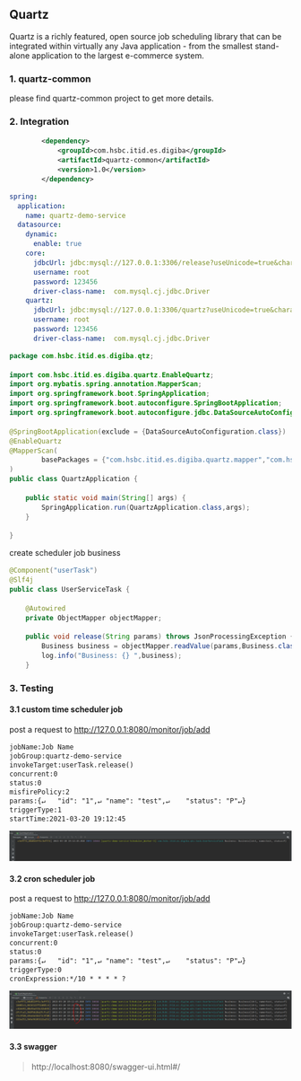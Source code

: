 ## Quartz
Quartz is a richly featured, open source job scheduling library that can be integrated within virtually any Java application - from the smallest stand-alone application to the largest e-commerce system.

### 1. quartz-common
please find quartz-common project to get more details.

### 2. Integration 

```xml
        <dependency>
            <groupId>com.hsbc.itid.es.digiba</groupId>
            <artifactId>quartz-common</artifactId>
            <version>1.0</version>
        </dependency>
```

```yaml
spring:
  application:
    name: quartz-demo-service
  datasource:
    dynamic:
      enable: true
    core:
      jdbcUrl: jdbc:mysql://127.0.0.1:3306/release?useUnicode=true&characterEncoding=utf-8&allowMultiQueries=true&useSSL=false&serverTimezone=Asia/Shanghai&allowPublicKeyRetrieval=true
      username: root
      password: 123456
      driver-class-name:  com.mysql.cj.jdbc.Driver
    quartz:
      jdbcUrl: jdbc:mysql://127.0.0.1:3306/quartz?useUnicode=true&characterEncoding=utf-8&allowMultiQueries=true&useSSL=false&serverTimezone=Asia/Shanghai&allowPublicKeyRetrieval=true
      username: root
      password: 123456
      driver-class-name:  com.mysql.cj.jdbc.Driver
```

```java
package com.hsbc.itid.es.digiba.qtz;

import com.hsbc.itid.es.digiba.quartz.EnableQuartz;
import org.mybatis.spring.annotation.MapperScan;
import org.springframework.boot.SpringApplication;
import org.springframework.boot.autoconfigure.SpringBootApplication;
import org.springframework.boot.autoconfigure.jdbc.DataSourceAutoConfiguration;

@SpringBootApplication(exclude = {DataSourceAutoConfiguration.class})
@EnableQuartz
@MapperScan(
        basePackages = {"com.hsbc.itid.es.digiba.quartz.mapper","com.hsbc.itid.es.digiba.qtz.dao"}
)
public class QuartzApplication {

    public static void main(String[] args) {
        SpringApplication.run(QuartzApplication.class,args);
    }

}
```

create scheduler job business
```java
@Component("userTask")
@Slf4j
public class UserServiceTask {

    @Autowired
    private ObjectMapper objectMapper;

    public void release(String params) throws JsonProcessingException {
        Business business = objectMapper.readValue(params,Business.class);
        log.info("Business: {} ",business);
    }

```

### 3. Testing

#### 3.1 custom time scheduler job
 
post a request to http://127.0.0.1:8080/monitor/job/add

    jobName:Job Name
    jobGroup:quartz-demo-service
    invokeTarget:userTask.release()
    concurrent:0
    status:0
    misfirePolicy:2
    params:{↵	"id": "1",↵	"name": "test",↵	"status": "P"↵}
    triggerType:1
    startTime:2021-03-20 19:12:45

![simple](quartz-common-demo/img/simple.PNG)

#### 3.2 cron scheduler job
post a request to http://127.0.0.1:8080/monitor/job/add

    jobName:Job Name
    jobGroup:quartz-demo-service
    invokeTarget:userTask.release()
    concurrent:0
    status:0
    params:{↵	"id": "1",↵	"name": "test",↵	"status": "P"↵}
    triggerType:0
    cronExpression:*/10 * * * * ?

![cron](quartz-common-demo/img/cron.PNG)

#### 3.3 swagger
> http://localhost:8080/swagger-ui.html#/



